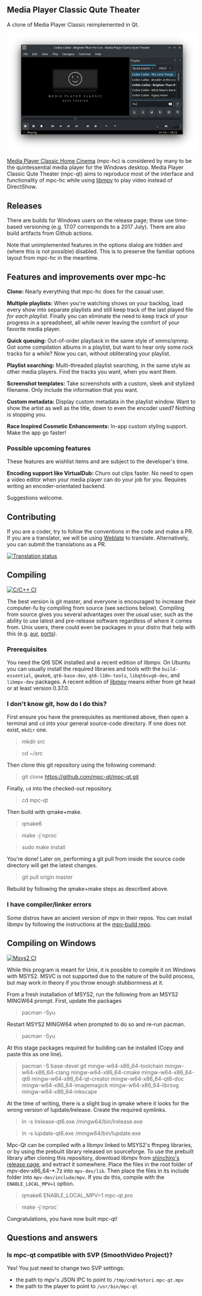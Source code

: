 ## Media Player Classic Qute Theater

A clone of Media Player Classic reimplemented in Qt.

![screenshot]

[Media Player Classic Home Cinema][mpc-hc] (mpc-hc) is considered by many to
be the quintessential media player for the Windows desktop.  Media Player
Classic Qute Theater (mpc-qt) aims to reproduce most of the interface and
functionality of mpc-hc while using [libmpv] to play video instead of
DirectShow.


## Releases

There are builds for Windows users on the release page; these use time-based
versioning (e.g. 17.07 corresponds to a 2017 July).  There are also build
artifacts from Github actions.

Note that unimplemented features in the options dialog are hidden and (where
this is not possible) disabled.  This is to preserve the familiar options layout
from mpc-hc in the meantime.


## Features and improvements over mpc-hc

**Clone:** Nearly everything that mpc-hc does for the casual user.

**Multiple playlists:**  When you're watching shows on your backlog, load
every show into separate playlists and still keep track of the last played
file *for each playlist*.  Finally you can eliminate the need to keep track of
your progress in a spreadsheet, all while never leaving the comfort of your
favorite media player.

**Quick queuing:**  Out-of-order playback in the same style of xmms/qmmp.
Got some compilation albums in a playlist, but want to hear only some rock
tracks for a while?  Now you can, without obliterating your playlist.

**Playlist searching:**  Multi-threaded playlist searching, in the same style
as other media players.  Find the tracks you want, when you want them.

**Screenshot templates:**  Take screenshots with a custom, sleek and stylized
filename.  Only include the information that you want.

**Custom metadata:**  Display custom metadata in the playlist window.  Want to
show the artist as well as the title, down to even the encoder used?  Nothing
is stopping you.

**Race Inspired Cosmetic Enhancements:**  In-app custom styling support.  Make
the app go faster!

### Possible upcoming features

These features are wishlist items and are subject to the developer's time.

**Encoding support like VirtualDub:**  Churn out clips faster.  No need to
open a video editor when your media player can do your job for you.  Requires
writing an encoder-orientated backend.

Suggestions welcome.

## Contributing

If you are a coder, try to follow the conventions in the code and make a PR.
If you are a translator, we will be using [Weblate] to translate.
Alternatively, you can submit the translations as a PR.

[![Translation status]][Weblate]

## Compiling

[![C/C++ CI]][C/C++ CI link]

The best version is git master, and everyone is encouraged to increase their
computer-fu by compiling from source (see sections below).  Compiling from
source gives you several advantages over the usual user, such as the ability to
use latest and pre-release software regardless of where it comes from.  Unix
users, there could even be packages in your distro that help with this (e.g.
[aur], [ports]).

### Prerequisites

You need the Qt6 SDK installed and a recent edition of libmpv.  On Ubuntu you
can usually install the required libraries and tools with the
`build-essential`, `qmake6`, `qt6-base-dev`, `qt6-l10n-tools`, `libqt6svg6-dev`,
and `libmpv-dev` packages.  A recent edition of [libmpv] means either from git
head or at least version 0.37.0.

### I don't know git, how do I do this?

First ensure you have the prerequisites as mentioned above, then open a terminal
and `cd` into your general source-code directory. If one does not exist,
`mkdir` one.

>mkdir src

>cd ~/src

Then clone this git repository using the following command:

>git clone https://github.com/mpc-qt/mpc-qt.git

Finally, `cd` into the checked-out repository.

>cd mpc-qt

Then build with qmake+make.

>qmake6

>make -j\`nproc\`

>sudo make install

You're done!  Later on, performing a git pull from inside the source code
directory will get the latest changes.

>git pull origin master

Rebuild by following the qmake+make steps as described above.

### I have compiler/linker errors

Some distros have an ancient version of mpv in their repos.  You can install
libmpv by following the instructions at the [mpv-build repo].

## Compiling on Windows

[![Msys2 CI]][Msys2 CI link]

While this program is meant for Unix, it is possible to compile it on Windows
with MSYS2.  MSVC is not supported due to the nature of the build process, but
may work in theory if you throw enough stubbornness at it.

From a fresh installation of MSYS2, run the following from an MSYS2 MINGW64
prompt.  First, update the packages

>pacman -Syu

Restart MSYS2 MINGW64 when prompted to do so and re-run pacman.

>pacman -Syu

At this stage packages required for building can be installed (Copy and paste
this as one line).

>pacman -S base-devel git mingw-w64-x86_64-toolchain mingw-w64-x86_64-clang
>mingw-w64-x86_64-cmake mingw-w64-x86_64-qt6 mingw-w64-x86_64-qt-creator
>mingw-w64-x86_64-qt6-doc mingw-w64-x86_64-imagemagick mingw-w64-x86_64-librsvg
>mingw-w64-x86_64-inkscape

At the time of writing, there is a slight bug in qmake where it looks for the wrong
version of lupdate/lrelease.  Create the required symlinks.

>ln -s lrelease-qt6.exe /mingw64/bin/lrelease.exe

>ln -s lupdate-qt6.exe /mingw64/bin/lupdate.exe

Mpc-Qt can be compiled with a libmpv linked to MSYS2's ffmpeg libraries, or by
using the prebuilt library released on sourceforge.  To use the prebuilt
library after cloning this repository, download libmpv from [shinchiro's
release page], and extract it somewhere.  Place the files in the root folder
of mpv-dev-x86_64-*.7z into `mpv-dev/lib`. Then place the files in its include
folder into `mpv-dev/include/mpv`.  If you do this, compile with the
`ENABLE_LOCAL_MPV=1` option.

>qmake6 ENABLE_LOCAL_MPV=1 mpc-qt.pro

>make -j\`nproc\`

Congratulations, you have now built mpc-qt!

## Questions and answers
### Is mpc-qt compatible with SVP (SmoothVideo Project)?
Yes! You just need to change two SVP settings:
- the path to mpv's JSON IPC to point to `/tmp/cmdrkotori.mpc-qt.mpv`
- the path to the player to point to `/usr/bin/mpc-qt`

[screenshot]:https://raw.githubusercontent.com/mpc-qt/mpc-qt-screenshots/refs/heads/master/Screenshot_20241109_190909.png
[mpc-hc]:https://mpc-hc.org/
[libmpv]:https://github.com/mpv-player/mpv
[weblate]:https://hosted.weblate.org/engage/mpc-qt/
[Translation status]:https://hosted.weblate.org/widgets/mpc-qt/-/svg-badge.svg
[C/C++ CI]:https://github.com/mpc-qt/mpc-qt/actions/workflows/linux.yml/badge.svg
[C/C++ CI link]:https://github.com/mpc-qt/mpc-qt/actions/workflows/linux.yml
[Msys2 CI]:https://github.com/mpc-qt/mpc-qt/actions/workflows/windows-msys2.yml/badge.svg
[Msys2 CI link]:https://github.com/mpc-qt/mpc-qt/actions/workflows/windows-msys2.yml
[aur]:https://aur.archlinux.org/packages/mpc-qt-git/
[ports]:https://www.freshports.org/multimedia/mpc-qt
[mpv-build repo]:https://github.com/mpv-player/mpv-build
[shinchiro's release page]:https://sourceforge.net/projects/mpv-player-windows/files/libmpv/
[MSYS2 edition of Qt Creator]:https://wiki.qt.io/MSYS2
